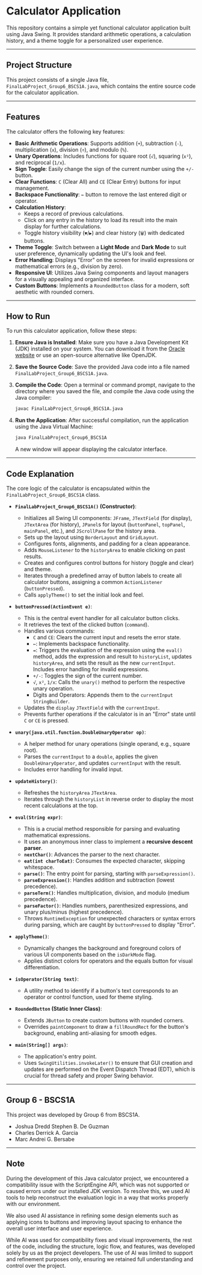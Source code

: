 # Calculator Application

This repository contains a simple yet functional calculator application built using Java Swing. It provides standard arithmetic operations, a calculation history, and a theme toggle for a personalized user experience.

---

## Project Structure

This project consists of a single Java file, `FinalLabProject_Group6_BSCS1A.java`, which contains the entire source code for the calculator application.

---

## Features

The calculator offers the following key features:

* **Basic Arithmetic Operations**: Supports addition (`+`), subtraction (`-`), multiplication (`x`), division (`÷`), and modulo (`%`).
* **Unary Operations**: Includes functions for square root (`√`), squaring (`x²`), and reciprocal (`1/x`).
* **Sign Toggle**: Easily change the sign of the current number using the `+/-` button.
* **Clear Functions**: `C` (Clear All) and `CE` (Clear Entry) buttons for input management.
* **Backspace Functionality**: `←` button to remove the last entered digit or operator.
* **Calculation History**:
    * Keeps a record of previous calculations.
    * Click on any entry in the history to load its result into the main display for further calculations.
    * Toggle history visibility (`▼`/`▶`) and clear history (`🗑`) with dedicated buttons.
* **Theme Toggle**: Switch between a **Light Mode** and **Dark Mode** to suit user preference, dynamically updating the UI's look and feel.
* **Error Handling**: Displays "Error" on the screen for invalid expressions or mathematical errors (e.g., division by zero).
* **Responsive UI**: Utilizes Java Swing components and layout managers for a visually appealing and organized interface.
* **Custom Buttons**: Implements a `RoundedButton` class for a modern, soft aesthetic with rounded corners.

---

## How to Run

To run this calculator application, follow these steps:

1.  **Ensure Java is Installed**: Make sure you have a Java Development Kit (JDK) installed on your system. You can download it from the [Oracle website](https://www.oracle.com/java/technologies/downloads/) or use an open-source alternative like OpenJDK.

2.  **Save the Source Code**: Save the provided Java code into a file named `FinalLabProject_Group6_BSCS1A.java`.

3.  **Compile the Code**: Open a terminal or command prompt, navigate to the directory where you saved the file, and compile the Java code using the Java compiler:

    ```bash
    javac FinalLabProject_Group6_BSCS1A.java
    ```

4.  **Run the Application**: After successful compilation, run the application using the Java Virtual Machine:

    ```bash
    java FinalLabProject_Group6_BSCS1A
    ```

    A new window will appear displaying the calculator interface.

---

## Code Explanation

The core logic of the calculator is encapsulated within the `FinalLabProject_Group6_BSCS1A` class.

* **`FinalLabProject_Group6_BSCS1A()` (Constructor)**:
    * Initializes all Swing UI components: `JFrame`, `JTextField` (for display), `JTextArea` (for history), `JPanel`s for layout (`buttonPanel`, `topPanel`, `mainPanel`, etc.), and `JScrollPane` for the history area.
    * Sets up the layout using `BorderLayout` and `GridLayout`.
    * Configures fonts, alignments, and padding for a clean appearance.
    * Adds `MouseListener` to the `historyArea` to enable clicking on past results.
    * Creates and configures control buttons for history (toggle and clear) and theme.
    * Iterates through a predefined array of button labels to create all calculator buttons, assigning a common `ActionListener` (`buttonPressed`).
    * Calls `applyTheme()` to set the initial look and feel.

* **`buttonPressed(ActionEvent e)`**:
    * This is the central event handler for all calculator button clicks.
    * It retrieves the text of the clicked button (`command`).
    * Handles various commands:
        * `C` and `CE`: Clears the current input and resets the error state.
        * `←`: Implements backspace functionality.
        * `=`: Triggers the evaluation of the expression using the `eval()` method, adds the expression and result to `historyList`, updates `historyArea`, and sets the result as the new `currentInput`. Includes error handling for invalid expressions.
        * `+/-`: Toggles the sign of the current number.
        * `√`, `x²`, `1/x`: Calls the `unary()` method to perform the respective unary operation.
        * Digits and Operators: Appends them to the `currentInput` `StringBuilder`.
    * Updates the `display` `JTextField` with the `currentInput`.
    * Prevents further operations if the calculator is in an "Error" state until `C` or `CE` is pressed.

* **`unary(java.util.function.DoubleUnaryOperator op)`**:
    * A helper method for unary operations (single operand, e.g., square root).
    * Parses the `currentInput` to a `double`, applies the given `DoubleUnaryOperator`, and updates `currentInput` with the result.
    * Includes error handling for invalid input.

* **`updateHistory()`**:
    * Refreshes the `historyArea` `JTextArea`.
    * Iterates through the `historyList` in reverse order to display the most recent calculations at the top.

* **`eval(String expr)`**:
    * This is a crucial method responsible for parsing and evaluating mathematical expressions.
    * It uses an anonymous inner class to implement a **recursive descent parser**.
    * **`nextChar()`**: Advances the parser to the next character.
    * **`eat(int charToEat)`**: Consumes the expected character, skipping whitespace.
    * **`parse()`**: The entry point for parsing, starting with `parseExpression()`.
    * **`parseExpression()`**: Handles addition and subtraction (lowest precedence).
    * **`parseTerm()`**: Handles multiplication, division, and modulo (medium precedence).
    * **`parseFactor()`**: Handles numbers, parenthesized expressions, and unary plus/minus (highest precedence).
    * Throws `RuntimeException` for unexpected characters or syntax errors during parsing, which are caught by `buttonPressed` to display "Error".

* **`applyTheme()`**:
    * Dynamically changes the background and foreground colors of various UI components based on the `isDarkMode` flag.
    * Applies distinct colors for operators and the equals button for visual differentiation.

* **`isOperator(String text)`**:
    * A utility method to identify if a button's text corresponds to an operator or control function, used for theme styling.

* **`RoundedButton` (Static Inner Class)**:
    * Extends `JButton` to create custom buttons with rounded corners.
    * Overrides `paintComponent` to draw a `fillRoundRect` for the button's background, enabling anti-aliasing for smooth edges.

* **`main(String[] args)`**:
    * The application's entry point.
    * Uses `SwingUtilities.invokeLater()` to ensure that GUI creation and updates are performed on the Event Dispatch Thread (EDT), which is crucial for thread safety and proper Swing behavior.

---

## Group 6 - BSCS1A

This project was developed by Group 6 from BSCS1A.
   * Joshua Dredd Stephen B. De Guzman
   * Charles Derrick A. Garcia
   * Marc Andrei G. Bersabe
---
## Note
During the development of this Java calculator project, we encountered a compatibility issue with the ScriptEngine API, which was not supported or caused errors under our installed JDK version. To resolve this, we used AI tools to help reconstruct the evaluation logic in a way that works properly with our environment.

We also used AI assistance in refining some design elements such as applying icons to buttons and improving layout spacing to enhance the overall user interface and user experience.

While AI was used for compatibility fixes and visual improvements, the rest of the code, including the structure, logic flow, and features, was developed solely by us as the project developers. The use of AI was limited to support and refinement purposes only, ensuring we retained full understanding and control over the project.
